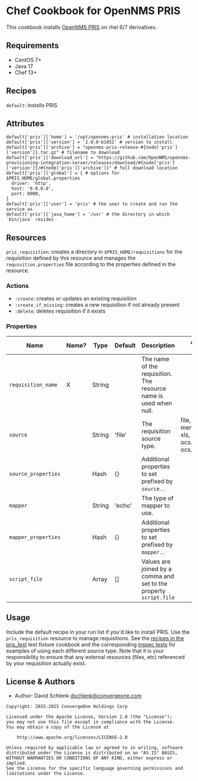 # Chef Cookbook for OpenNMS PRIS

This cookbook installs [OpenNMS PRIS](https://github.com/OpenNMS/opennms-provisioning-integration-server) on rhel 6/7 derivatives.

## Requirements

 - CentOS 7+
 - Java 17
 - Chef 13+

## Recipes

`default`: installs PRIS

## Attributes

```
default['pris']['home'] = '/opt/opennms-pris' # installation location
default['pris']['version'] = '2.0.0-b1051' # version to install
default['pris']['archive'] = "opennms-pris-release-#{node['pris']['version']}.tar.gz" # filename to download
default['pris']['download_url'] = "https://github.com/OpenNMS/opennms-provisioning-integration-server/releases/download/#{node['pris']['version']}/#{node['pris']['archive']}" # full download location
default['pris']['global'] = { # options for $PRIS_HOME/global.properties
  driver: 'http',
  host: '0.0.0.0',
  port: 8000,
}
default['pris']['user'] = 'pris' # the user to create and run the service as
default['pris']['java_home'] = '/usr' # the directory in which `bin/java` resides
```

## Resources

`pris_requisition`: creates a directory in `$PRIS_HOME/requisitions` for the requisition defined by this resource and manages the `requisition.properties` file according to the properties defined in the resource.

### Actions

- `:create`: creates or updates an existing requisition
- `:create_if_missing`: creates a new requisition if not already present
- `:delete`: deletes requisition if it exists

### Properties

| Name                | Name? | Type         | Default | Description                                                                   | Allowed Values                                                   |
| ------------------- | ----- | ------------ | ------- | ----------------------------------------------------------------------------- | ---------------------------------------------------------------- |
| `requisition_name`  |   X   | String       |         | The name of the requisition. The resource name is used when null.             |                                                                  |
| `source`            |       | String       | 'file'  | The requisition source type.                                                  | file, http, jdbc, merge, script, xls, ocs.computers, ocs.devices |
| `source_properties` |       | Hash         | {}      | Additional properties to set prefixed by `source.`.                           |                                                                  |
| `mapper`            |       | String       | 'echo'  | The type of mapper to use.                                                    |                                                                  |
| `mapper_properties` |       | Hash         | {}      | Additional properties to set prefixed by `mapper.`.                           |                                                                  |
| `script_file`       |       | Array        | []      | Values are joined by a comma and set to the property `script.file`            |                                                                  |

## Usage

Include the default recipe in your run list if you'd like to install PRIS. Use the `pris_requisition` resource to manage requisitions. See the [recipes in the pris\_test](test/fixtures/cookbooks/pris_test/recipes) test fixture cookbook and the corresponding [inspec tests](test/integration) for examples of using each different source type. Note that it is your responsibility to ensure that any external resources (files, etc) referenced by your requisition actually exist.

License & Authors
-----------------
- Author: David Schlenk <dschlenk@convergeone.com>

```text
Copyright: 2015-2025 ConvergeOne Holdings Corp

Licensed under the Apache License, Version 2.0 (the "License");
you may not use this file except in compliance with the License.
You may obtain a copy of the License at

    http://www.apache.org/licenses/LICENSE-2.0

Unless required by applicable law or agreed to in writing, software
distributed under the License is distributed on an "AS IS" BASIS,
WITHOUT WARRANTIES OR CONDITIONS OF ANY KIND, either express or implied.
See the License for the specific language governing permissions and
limitations under the License.
```
